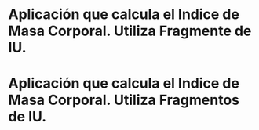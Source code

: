 # Aplicación que calcula el Indice de Masa Corporal. Utiliza Fragmente de IU.
# Aplicación que calcula el Indice de Masa Corporal. Utiliza Fragmentos de IU.
